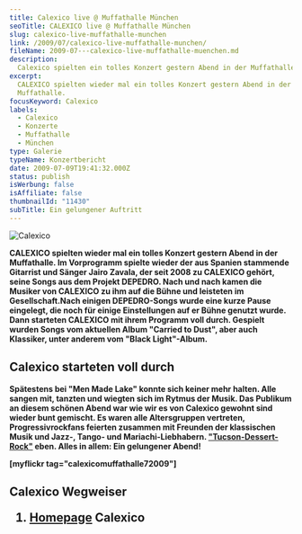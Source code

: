 ```yaml
---
title: Calexico live @ Muffathalle München
seoTitle: CALEXICO live @ Muffathalle München
slug: calexico-live-muffathalle-munchen
link: /2009/07/calexico-live-muffathalle-munchen/
fileName: 2009-07---calexico-live-muffathalle-muenchen.md
description:
  Calexico spielten ein tolles Konzert gestern Abend in der Muffathalle
excerpt:
  CALEXICO spielten wieder mal ein tolles Konzert gestern Abend in der
  Muffathalle.
focusKeyword: Calexico
labels:
  - Calexico
  - Konzerte
  - Muffathalle
  - München
type: Galerie
typeName: Konzertbericht
date: 2009-07-09T19:41:32.000Z
status: publish
isWerbung: false
isAffiliate: false
thumbnailId: "11430"
subTitle: Ein gelungener Auftritt
---
```


![Calexico](http://cardamonchai.com/wp-content/uploads/2009/07/9914189983_d319dfc0d4_z.jpg)

<strong>CALEXICO spielten wieder mal ein tolles Konzert gestern Abend in der
Muffathalle. Im Vorprogramm spielte wieder der aus Spanien stammende Gitarrist
und Sänger Jairo Zavala, der seit 2008 zu CALEXICO gehört, seine Songs aus dem
Projekt DEPEDRO. Nach und nach kamen die Musiker von CALEXICO zu ihm auf die
Bühne und leisteten im Gesellschaft.</strong><strong>Nach einigen DEPEDRO-Songs
wurde eine kurze Pause eingelegt, die noch für einige Einstellungen auf er Bühne
genutzt wurde. Dann starteten CALEXICO mit ihrem Programm voll durch. Gespielt
wurden Songs vom aktuellen Album "Carried to Dust", aber auch Klassiker, unter
anderem vom "Black Light"-Album.

## Calexico starteten voll durch

Spätestens bei "Men Made Lake" konnte sich keiner mehr halten. Alle sangen mit,
tanzten und wiegten sich im Rytmus der Musik. Das Publikum an diesem schönen
Abend war wie wir es von Calexico gewohnt sind wieder bunt gemischt. Es waren
alle Altersgruppen vertreten, Progressivrockfans feierten zusammen mit Freunden
der klassischen Musik und Jazz-, Tango- und Mariachi-Liebhabern.
["Tucson-Dessert-Rock"](http://www.myheimat.de/gersthofen/beitrag/72127/calexico-live-roxy-ulm-27012009/)
eben. Alles in allem: Ein gelungener Abend!

[myflickr tag="calexicomuffathalle72009"]

## Calexico Wegweiser<ol><li> [Homepage](/2015/04/calexico-live-open-air-dachau-25-07-2007/) Calexico

[](/2015/03/die-ultimative-vegane-festivalliste)
